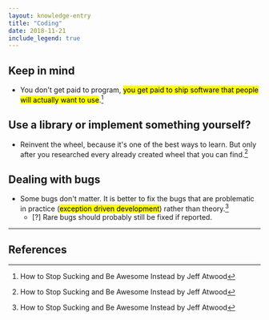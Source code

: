 ```yaml
---
layout: knowledge-entry
title: "Coding"
date: 2018-11-21
include_legend: true
---
```


## Keep in mind 

* You don't get paid to program, <mark>you get paid to ship software that people will actually want to use</mark>.[^1]

## Use a library or implement something yourself?

* Reinvent the wheel, because it's one of the best ways to learn. But only after you researched every already created wheel that you can find.[^1]

## Dealing with bugs

* Some bugs don't matter. It is better to fix the bugs that are problematic in practice (<mark>exception driven development</mark>) rather than theory.[^1]
    * [?] Rare bugs should probably still be fixed if reported.

---

## References

[^1]: How to Stop Sucking and Be Awesome Instead by Jeff Atwood
